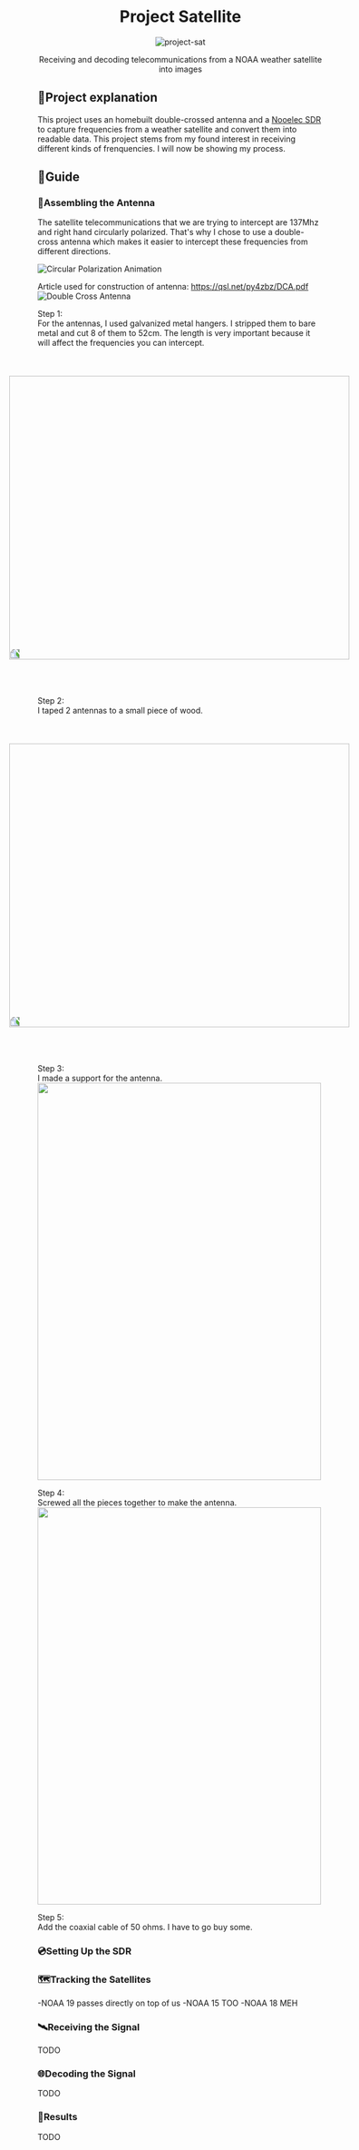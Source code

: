 <h1 align="center">Project Satellite</h1>

<p align="center"><img src="https://github.com/Gregster31/Satellite-Project/assets/123277418/9702bb2e-7b63-49f1-a217-794bc5e0a41c" alt="project-sat"></p>
<p align="center">Receiving and decoding telecommunications from a NOAA weather satellite into images</p>

<h2>🚧Project explanation</h2>
This project uses an homebuilt double-crossed antenna and a <a href="https://www.nooelec.com/store/sdr/sdr-receivers/nesdr-smart-sdr.html">Nooelec SDR</a> to capture frequencies from a weather satellite and convert them into readable data. This project stems from my found interest in receiving different kinds of frenquencies. I will now be showing my process.

<h2>📒Guide</h2>
<h3>📡Assembling the Antenna</h3>
The satellite telecommunications that we are trying to intercept are 137Mhz and right hand circularly polarized. That's why I chose to use a double-cross antenna which makes it easier to intercept these frequencies from different directions.

![Circular Polarization Animation](https://upload.wikimedia.org/wikipedia/commons/d/d1/Circular.Polarization.Circularly.Polarized.Light_Left.Hand.Animation.305x190.255Colors.gif) <br>

Article used for construction of antenna: https://qsl.net/py4zbz/DCA.pdf <br>
![Double Cross Antenna](https://www.dxzone.com/dx30769/double-cross-satellite-antenna.jpg)

Step 1:  
For the antennas, I used galvanized metal hangers. I stripped them to bare metal and cut 8 of them to 52cm. The length is very important because it will affect the frequencies you can intercept.  
<img src="https://github.com/user-attachments/assets/1bec0462-2b62-496e-bede-df4f3bdc0a76" style="transform: rotate(-90deg); width: 500px; height: 600px;" />

Step 2:  
I taped 2 antennas to a small piece of wood.  
<img src="https://github.com/user-attachments/assets/6acc4e71-f2ff-4e50-bbc1-9c9d65e3a7a5" style="transform: rotate(-90deg); width: 500px; height: 600px;" />

Step 3:  
I made a support for the antenna.  
<img src="https://github.com/user-attachments/assets/65dfd295-3544-4637-bfaf-10471c833dbb" style="width: 500px; height: 700px;" />

Step 4:  
Screwed all the pieces together to make the antenna.  
<img src="https://github.com/user-attachments/assets/7e2abdcd-1df4-4fa6-b7f4-5974534d9656" style="width: 500px; height: 700px;" />


Step 5:  
Add the coaxial cable of 50 ohms. I have to go buy some.

<h3>💿Setting Up the SDR</h3>


<h3>🗺️Tracking the Satellites</h3>
-NOAA 19 passes directly on top of us
-NOAA 15 TOO
-NOAA 18 MEH

<h3>🛰️Receiving the Signal</h3>
TODO

<h3>🌐Decoding the Signal</h3>
TODO

<h3>📍Results</h3>
TODO
